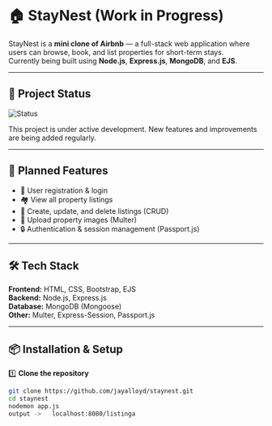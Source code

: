 # 🏠 StayNest (Work in Progress)

StayNest is a **mini clone of Airbnb** — a full-stack web application where users can browse, book, and list properties for short-term stays.  
Currently being built using **Node.js**, **Express.js**, **MongoDB**, and **EJS**.  

---

## 🚧 Project Status
![Status](https://img.shields.io/badge/status-in%20progress-yellow)

This project is under active development. New features and improvements are being added regularly.

---

## 🎯 Planned Features
- 🧑 User registration & login
- 🏘 View all property listings
- 📝 Create, update, and delete listings (CRUD)
- 📸 Upload property images (Multer)
- 🔒 Authentication & session management (Passport.js)

---

## 🛠 Tech Stack
**Frontend:** HTML, CSS, Bootstrap, EJS  
**Backend:** Node.js, Express.js  
**Database:** MongoDB (Mongoose)  
**Other:** Multer, Express-Session, Passport.js  

---


## 📦 Installation & Setup 

1️⃣ **Clone the repository**
```bash
git clone https://github.com/jayalloyd/staynest.git
cd staynest
nodemon app.js
output ->   localhost:8080/listinga
